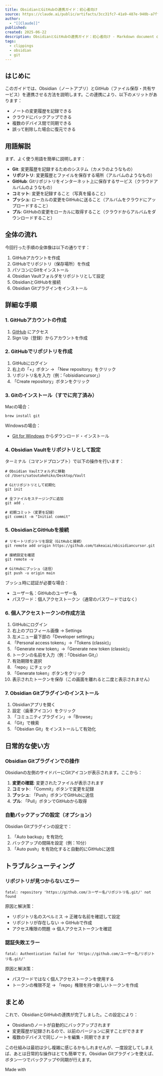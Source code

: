 ```yaml
---
title: ObsidianとGitHubの連携ガイド：初心者向け
source: https://claude.ai/public/artifacts/3cc31fc7-41a9-487e-940b-a7ffd0e2efd8
author:
  - "[[Claude]]"
published: 
created: 2025-06-22
description: ObsidianとGitHubの連携ガイド：初心者向け - Markdown document created with Claude.
tags:
  - clippings
  - obsidian
  - git
---
```

## はじめに

このガイドでは、Obsidian（ノートアプリ）とGitHub（ファイル保存・共有サービス）を連携させる方法を説明します。この連携により、以下のメリットがあります：

- ノートの変更履歴を記録できる
- クラウドにバックアップできる
- 複数のデバイス間で同期できる
- 誤って削除した場合に復元できる

## 用語解説

まず、よく使う用語を簡単に説明します：

- **Git**: 変更履歴を記録するためのシステム（カメラのようなもの）
- **リポジトリ**: 変更履歴とファイルを保存する場所（アルバムのようなもの）
- **GitHub**: Gitリポジトリをインターネット上に保存するサービス（クラウドアルバムのようなもの）
- **コミット**: 変更を記録すること（写真を撮ること）
- **プッシュ**: ローカルの変更をGitHubに送ること（アルバムをクラウドにアップロードすること）
- **プル**: GitHubの変更をローカルに取得すること（クラウドからアルバムをダウンロードすること）

## 全体の流れ

今回行った手順の全体像は以下の通りです：

1. GitHubアカウントを作成
2. GitHubでリポジトリ（保存場所）を作成
3. パソコンにGitをインストール
4. Obsidian Vaultフォルダをリポジトリとして設定
5. ObsidianとGitHubを接続
6. Obsidian Gitプラグインをインストール

## 詳細な手順

### 1\. GitHubアカウントの作成

1. [GitHub](https://github.com/) にアクセス
2. Sign Up（登録）からアカウントを作成

### 2\. GitHubでリポジトリを作成

1. GitHubにログイン
2. 右上の「+」ボタン → 「New repository」をクリック
3. リポジトリ名を入力（例：「obisidiancursor」）
4. 「Create repository」ボタンをクリック

### 3\. Gitのインストール（すでに完了済み）

Macの場合：

```
brew install git
```

Windowsの場合：

- [Git for Windows](https://gitforwindows.org/) からダウンロード・インストール

### 4\. Obsidian Vaultをリポジトリとして設定

ターミナル（コマンドプロンプト）で以下の操作を行います：

```
# Obsidian Vaultフォルダに移動
cd /Users/satoutakehiko/Desktop/Vault

# Gitリポジトリとして初期化
git init

# 全ファイルをステージングに追加
git add .

# 初期コミット（変更を記録）
git commit -m "Initial commit"
```

### 5\. ObsidianとGitHubを接続

```
# リモートリポジトリを設定（GitHubと接続）
git remote add origin https://github.com/takeaiai/obisidiancursor.git

# 接続設定を確認
git remote -v

# GitHubにプッシュ（送信）
git push -u origin main
```

プッシュ時に認証が必要な場合：

- ユーザー名：GitHubのユーザー名
- パスワード：個人アクセストークン（通常のパスワードではなく）

### 6\. 個人アクセストークンの作成方法

1. GitHubにログイン
2. 右上のプロフィール画像 → Settings
3. 左メニュー最下部の「Developer settings」
4. 「Personal access tokens」→「Tokens (classic)」
5. 「Generate new token」→「Generate new token (classic)」
6. トークンの名前を入力（例：「Obsidian Git」）
7. 有効期限を選択
8. 「repo」にチェック
9. 「Generate token」ボタンをクリック
10. 表示されたトークンを保存（この画面を離れると二度と表示されません）

### 7\. Obsidian Gitプラグインのインストール

1. Obsidianアプリを開く
2. 設定（歯車アイコン）をクリック
3. 「コミュニティプラグイン」→「Browse」
4. 「Git」で検索
5. 「Obsidian Git」をインストールして有効化

## 日常的な使い方

### Obsidian Gitプラグインでの操作

Obsidianの左側のサイドバーにGitアイコンが表示されます。ここから：

1. **変更の確認**: 変更されたファイルが表示されます
2. **コミット**: 「Commit」ボタンで変更を記録
3. **プッシュ**: 「Push」ボタンでGitHubに送信
4. **プル**: 「Pull」ボタンでGitHubから取得

### 自動バックアップの設定（オプション）

Obsidian Gitプラグインの設定で：

1. 「Auto backup」を有効化
2. バックアップの間隔を設定（例：10分）
3. 「Auto push」を有効化すると自動的にGitHubに送信

## トラブルシューティング

### リポジトリが見つからないエラー

```
fatal: repository 'https://github.com/ユーザー名/リポジトリ名.git/' not found
```

原因と解決策：

- リポジトリ名のスペルミス → 正確な名前を確認して設定
- リポジトリが存在しない → GitHubで作成
- アクセス権限の問題 → 個人アクセストークンを確認

### 認証失敗エラー

```
fatal: Authentication failed for 'https://github.com/ユーザー名/リポジトリ名.git/'
```

原因と解決策：

- パスワードではなく個人アクセストークンを使用する
- トークンの権限不足 → 「repo」権限を持つ新しいトークンを作成

## まとめ

これで、ObsidianとGitHubの連携が完了しました。この設定により：

- Obsidianのノートが自動的にバックアップされます
- 変更履歴が記録されるので、以前のバージョンに戻すことができます
- 複数のデバイスで同じノートを編集・同期できます

この仕組みは最初は少し複雑に感じるかもしれませんが、一度設定してしまえば、あとは日常的な操作はとても簡単です。Obsidian Gitプラグインを使えば、ボタン一つでバックアップや同期が行えます。

Made with